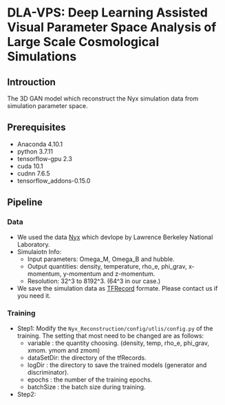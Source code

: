 # DLA-VPS: Deep Learning Assisted Visual Parameter Space Analysis of Large Scale Cosmological Simulations

## Introuction

The 3D GAN model which reconstruct the Nyx simulation data from simulation parameter space.

## Prerequisites
* Anaconda 4.10.1
* python 3.7.11
* tensorflow-gpu 2.3
* cuda 10.1
* cudnn 7.6.5
* tensorflow_addons-0.15.0

## Pipeline

### Data
* We used the data [Nyx](https://amrex-astro.github.io/Nyx/) which devlope by Lawrence Berkeley National Laboratory. 
* Simulaiotn Info: 
  * Input parameters: Omega_M, Omega_B and hubble.
  * Output quantities: density, temperature, rho_e, phi_grav, x-momentum, y-momentum and z-momentum. 
  * Resolution: 32^3 to 8192^3. (64^3 in our case.)
* We save the simulation data as [TFRecord](https://www.tensorflow.org/tutorials/load_data/tfrecord) formate. Please contact us if you need it. 
### Training
* Step1: Modify the `Nyx_Reconstruction/config/utlis/config.py` of the training. The setting that most need to be changed are as follows:  
  * variable  : the quantity choosing. (density, temp, rho_e, phi_grav, xmom. ymom and zmom)
  * dataSetDir: the directory of the tfRecords.
  * logDir    : the directory to save the trained models (generator and discriminator).
  * epochs    : the number of the training epochs.
  * batchSize : the batch size during training.
* Step2: 

